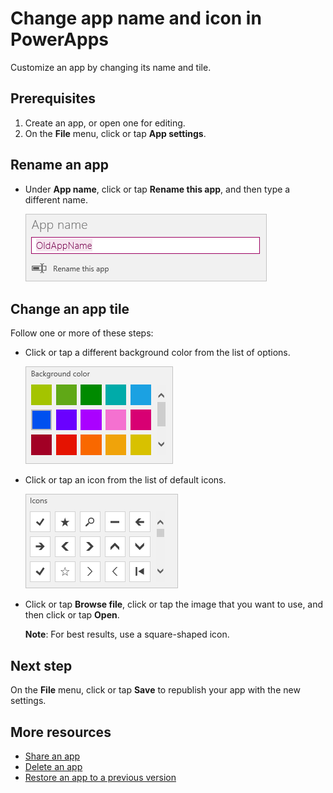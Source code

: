 <properties
	pageTitle="Change app name and tile | Microsoft PowerApps"
	description="Step-by-step instructions for changing settings such the app name and icon"
	services=""
	suite="powerapps"
	documentationCenter="na"
	authors="lonu"
	manager="anneta"
	editor=""
	tags=""/>

<tags
   ms.service="powerapps"
   ms.devlang="na"
   ms.topic="article"
   ms.tgt_pltfrm="na"
   ms.workload="na"
   ms.date="10/16/2016"
   ms.author="lonu"/>

# Change app name and icon in PowerApps #
Customize an app by changing its name and tile.

## Prerequisites ##

1. Create an app, or open one for editing.
1. On the **File** menu, click or tap **App settings**.

## Rename an app ##
- Under **App name**, click or tap **Rename this app**, and then type a different name.

	![Close an app](./media/set-aspect-ratio-portrait-landscape/rename-app.png)

## Change an app tile ##
Follow one or more of these steps:

- Click or tap a different background color from the list of options.

	![Select a tile color](./media/set-aspect-ratio-portrait-landscape/tile-colors.png)

- Click or tap an icon from the list of default icons.

	![Select a tile icon](./media/set-aspect-ratio-portrait-landscape/tile-icons.png)

- Click or tap **Browse file**, click or tap the image that you want to use, and then click or tap **Open**.

	**Note**: For best results, use a square-shaped icon.

## Next step ##

On the **File** menu, click or tap **Save** to republish your app with the new settings.

## More resources ##
- [Share an app](share-app.md)
- [Delete an app](delete-app.md)
- [Restore an app to a previous version](restore-an-app.md)
